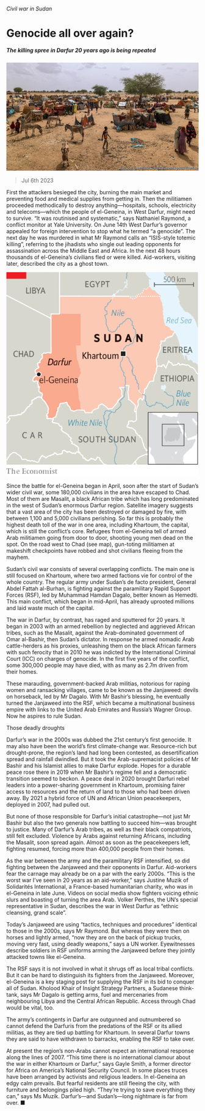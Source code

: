 ###### Civil war in Sudan

# Genocide all over again? 

##### The killing spree in Darfur 20 years ago is being repeated 

![image](images/20230708_MAP505.jpg) 

> Jul 6th 2023 

First the attackers besieged the city, burning the main market and preventing food and medical supplies from getting in. Then the militiamen proceeded methodically to destroy anything—hospitals, schools, electricity and telecoms—which the people of el-Geneina, in West Darfur, might need to survive. “It was routinised and systematic,” says Nathaniel Raymond, a conflict monitor at Yale University. On June 14th West Darfur’s governor appealed for foreign intervention to stop what he termed “a genocide”. The next day he was murdered in what Mr Raymond calls an “ISIS-style totemic killing”, referring to the jihadists who single out leading opponents for assassination across the Middle East and Africa. In the next 48 hours thousands of el-Geneina’s civilians fled or were killed. Aid-workers, visiting later, described the city as a ghost town.

![image](images/20230708_MAM961.png) 


Since the battle for el-Geneina began in April, soon after the start of Sudan’s wider civil war, some 180,000 civilians in the area have escaped to Chad. Most of them are Masalit, a black African tribe which has long predominated in the west of Sudan’s enormous Darfur region. Satellite imagery suggests that a vast area of the city has been destroyed or damaged by fire, with between 1,100 and 5,000 civilians perishing. So far this is probably the highest death toll of the war in one area, including Khartoum, the capital, which is still the conflict’s core. Refugees from el-Geneina tell of armed Arab militiamen going from door to door, shooting young men dead on the spot. On the road west to Chad (see map), gun-toting militiamen at makeshift checkpoints have robbed and shot civilians fleeing from the mayhem. 

Sudan’s civil war consists of several overlapping conflicts. The main one is still focused on Khartoum, where two armed factions vie for control of the whole country. The regular army under Sudan’s de facto president, General Abdel Fattah al-Burhan, is fighting against the paramilitary Rapid Support Forces (RSF), led by Muhammad Hamdan Dagalo, better known as Hemedti. This main conflict, which began in mid-April, has already uprooted millions and laid waste much of the capital. 

The war in Darfur, by contrast, has raged and sputtered for 20 years. It began in 2003 with an armed rebellion by neglected and aggrieved African tribes, such as the Masalit, against the Arab-dominated government of Omar al-Bashir, then Sudan’s dictator. In response he armed nomadic Arab cattle-herders as his proxies, unleashing them on the black African farmers with such ferocity that in 2010 he was indicted by the International Criminal Court (ICC) on charges of genocide. In the first five years of the conflict, some 300,000 people may have died, with as many as 2.7m driven from their homes. 

These marauding, government-backed Arab militias, notorious for raping women and ransacking villages, came to be known as the Janjaweed: devils on horseback, led by Mr Dagalo. With Mr Bashir’s blessing, he eventually turned the Janjaweed into the RSF, which became a multinational business empire with links to the United Arab Emirates and Russia’s Wagner Group. Now he aspires to rule Sudan. 

Those deadly droughts

Darfur’s war in the 2000s was dubbed the 21st century’s first genocide. It may also have been the world’s first climate-change war. Resource-rich but drought-prone, the region’s land had long been contested, as desertification spread and rainfall dwindled. But it took the Arab-supremacist policies of Mr Bashir and his Islamist allies to make Darfur explode. Hopes for a durable peace rose there in 2019 when Mr Bashir’s regime fell and a democratic transition seemed to beckon. A peace deal in 2020 brought Darfuri rebel leaders into a power-sharing government in Khartoum, promising fairer access to resources and the return of land to those who had been driven away. By 2021 a hybrid force of UN and African Union peacekeepers, deployed in 2007, had pulled out. 

But none of those responsible for Darfur’s initial catastrophe—not just Mr Bashir but also the two generals now battling to succeed him—was brought to justice. Many of Darfur’s Arab tribes, as well as their black compatriots, still felt excluded. Violence by Arabs against returning Africans, including the Masalit, soon spread again. Almost as soon as the peacekeepers left, fighting resumed, forcing more than 400,000 people from their homes. 

As the war between the army and the paramilitary RSF intensified, so did fighting between the Janjaweed and their opponents in Darfur. Aid-workers fear the carnage may already be on a par with the early 2000s. “This is the worst war I’ve seen in 20 years as an aid-worker,” says Justine Muzik of Solidarités International, a France-based humanitarian charity, who was in el-Geneina in late June. Videos on social media show fighters voicing ethnic slurs and boasting of turning the area Arab. Volker Perthes, the UN’s special representative in Sudan, describes the war in West Darfur as “ethnic cleansing, grand scale”.

Today’s Janjaweed are using “tactics, techniques and procedures” identical to those in the 2000s, says Mr Raymond. But whereas they were then on horses and lightly armed, “now they are on the back of pickup trucks, moving very fast, using deadly weapons,” says a UN worker. Eyewitnesses describe soldiers in RSF uniforms arming the Janjaweed before they jointly attacked towns like el-Geneina.

The RSF says it is not involved in what it shrugs off as local tribal conflicts. But it can be hard to distinguish its fighters from the Janjaweed. Moreover, el-Geneina is a key staging post for supplying the RSF in its bid to conquer all of Sudan. Kholood Khair of Insight Strategy Partners, a Sudanese think-tank, says Mr Dagalo is getting arms, fuel and mercenaries from neighbouring Libya and the Central African Republic. Access through Chad would be vital, too.

The army’s contingents in Darfur are outgunned and outnumbered so cannot defend the Darfuris from the predations of the RSF or its allied militias, as they are tied up battling for Khartoum. In several Darfur towns they are said to have withdrawn to barracks, enabling the RSF to take over.

At present the region’s non-Arabs cannot expect an international response along the lines of 2007. “This time there is no international clamour about the war in either Khartoum or Darfur,” says Gayle Smith, a former director for Africa on America’s National Security Council. In some places truces have been arranged by activists and religious leaders. In el-Geneina an edgy calm prevails. But fearful residents are still fleeing the city, with furniture and belongings piled high. “They’re trying to save everything they can,” says Ms Muzik. Darfur’s—and Sudan’s—long nightmare is far from over. ■

